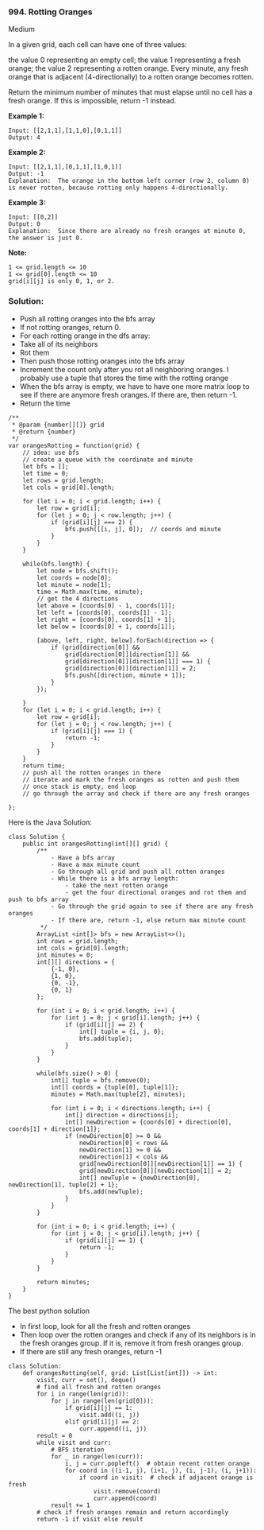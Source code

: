 ### 994. Rotting Oranges
Medium

In a given grid, each cell can have one of three values:

the value 0 representing an empty cell;
the value 1 representing a fresh orange;
the value 2 representing a rotten orange.
Every minute, any fresh orange that is adjacent (4-directionally) to a rotten orange becomes rotten.

Return the minimum number of minutes that must elapse until no cell has a fresh orange.  If this is impossible, return -1 instead.

**Example 1:**
```
Input: [[2,1,1],[1,1,0],[0,1,1]]
Output: 4
```

**Example 2:**
```
Input: [[2,1,1],[0,1,1],[1,0,1]]
Output: -1
Explanation:  The orange in the bottom left corner (row 2, column 0) is never rotten, because rotting only happens 4-directionally.
```

**Example 3:**
```
Input: [[0,2]]
Output: 0
Explanation:  Since there are already no fresh oranges at minute 0, the answer is just 0.
``` 

**Note:**
```
1 <= grid.length <= 10
1 <= grid[0].length <= 10
grid[i][j] is only 0, 1, or 2.
```

### Solution:
- Push all rotting oranges into the bfs array
- If not rotting oranges, return 0.
- For each rotting orange in the dfs array:
- Take all of its neighbors
- Rot them
- Then push those rotting oranges into the bfs array
- Increment the count only after you rot all neighboring oranges. I probably use a tuple that stores the time with the rotting orange
- When the bfs array is empty, we have to have one more matrix loop to see if there are anymore fresh oranges. If there are, then return -1.
- Return the time

```
/**
 * @param {number[][]} grid
 * @return {number}
 */
var orangesRotting = function(grid) {
    // idea: use bfs
    // create a queue with the coordinate and minute
    let bfs = [];
    let time = 0;
    let rows = grid.length;
    let cols = grid[0].length;
    
    for (let i = 0; i < grid.length; i++) {
        let row = grid[i];
        for (let j = 0; j < row.length; j++) {
            if (grid[i][j] === 2) {
                bfs.push([[i, j], 0]);  // coords and minute
            }
        }
    }
    
    while(bfs.length) {
        let node = bfs.shift();
        let coords = node[0];
        let minute = node[1];
        time = Math.max(time, minute);
        // get the 4 directions
        let above = [coords[0] - 1, coords[1]];
        let left = [coords[0], coords[1] - 1];
        let right = [coords[0], coords[1] + 1];
        let below = [coords[0] + 1, coords[1]];
        
        [above, left, right, below].forEach(direction => {
            if (grid[direction[0]] && 
                grid[direction[0]][direction[1]] && 
                grid[direction[0]][direction[1]] === 1) {
                grid[direction[0]][direction[1]] = 2;
                bfs.push([direction, minute + 1]);
            }            
        });
        
    }
    for (let i = 0; i < grid.length; i++) {
        let row = grid[i];
        for (let j = 0; j < row.length; j++) {
            if (grid[i][j] === 1) {
                return -1;
            }
        }
    }
    return time;
    // push all the rotten oranges in there
    // iterate and mark the fresh oranges as rotten and push them 
    // once stack is empty, end loop
    // go through the array and check if there are any fresh oranges
    
};
```

Here is the Java Solution:
```
class Solution {
    public int orangesRotting(int[][] grid) {
        /**
            - Have a bfs array
            - Have a max minute count
            - Go through all grid and push all rotten oranges
            - While there is a bfs array length:
                - take the next rotten orange
                - get the four directional oranges and rot them and push to bfs array
            - Go through the grid again to see if there are any fresh oranges
            - If there are, return -1, else return max minute count
         */
        ArrayList <int[]> bfs = new ArrayList<>();
        int rows = grid.length;
        int cols = grid[0].length;
        int minutes = 0;
        int[][] directions = {
            {-1, 0},
            {1, 0},
            {0, -1},
            {0, 1}
        };
        
        for (int i = 0; i < grid.length; i++) {
            for (int j = 0; j < grid[i].length; j++) {
                if (grid[i][j] == 2) {
                    int[] tuple = {i, j, 0};
                    bfs.add(tuple);
                }
            }
        }
        
        while(bfs.size() > 0) {
            int[] tuple = bfs.remove(0);
            int[] coords = {tuple[0], tuple[1]};
            minutes = Math.max(tuple[2], minutes);
            
            for (int i = 0; i < directions.length; i++) {
                int[] direction = directions[i];
                int[] newDirection = {coords[0] + direction[0], coords[1] + direction[1]};
                if (newDirection[0] >= 0 && 
                    newDirection[0] < rows && 
                    newDirection[1] >= 0 && 
                    newDirection[1] < cols && 
                    grid[newDirection[0]][newDirection[1]] == 1) {
                    grid[newDirection[0]][newDirection[1]] = 2;
                    int[] newTuple = {newDirection[0], newDirection[1], tuple[2] + 1};
                    bfs.add(newTuple);
                }
            }
        }
        
        for (int i = 0; i < grid.length; i++) {
            for (int j = 0; j < grid[i].length; j++) {
                if (grid[i][j] == 1) {
                    return -1;
                }
            }
        }
        
        return minutes;
    }
}
```
The best python solution
- In first loop, look for all the fresh and rotten oranges
- Then loop over the rotten oranges and check if any of its neighbors is in the fresh oranges group. If it is, remove it from fresh oranges group.
- If there are still any fresh oranges, return -1
```
class Solution:
    def orangesRotting(self, grid: List[List[int]]) -> int:
        visit, curr = set(), deque()
		# find all fresh and rotten oranges
        for i in range(len(grid)):
            for j in range(len(grid[0])):
                if grid[i][j] == 1:
                    visit.add((i, j))
                elif grid[i][j] == 2:
                    curr.append((i, j))
        result = 0
        while visit and curr:
			# BFS iteration
            for _ in range(len(curr)):
                i, j = curr.popleft()  # obtain recent rotten orange
                for coord in ((i-1, j), (i+1, j), (i, j-1), (i, j+1)):
                    if coord in visit:  # check if adjacent orange is fresh
                        visit.remove(coord)
                        curr.append(coord)
            result += 1
		# check if fresh oranges remain and return accordingly
        return -1 if visit else result
```
